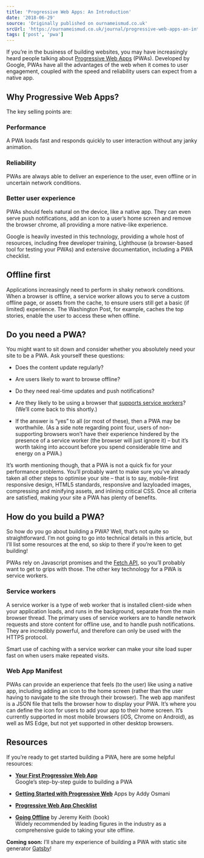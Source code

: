 ```yaml
---
title: 'Progressive Web Apps: An Introduction'
date: '2018-06-29'
source: 'Originally published on ournameismud.co.uk'
srcUrl: 'https://ournameismud.co.uk/journal/progressive-web-apps-an-introduction'
tags: ['post', 'pwa']
---
```


If you’re in the business of building websites, you may have increasingly heard people talking about [Progressive Web Apps](http://developers.google.com/web/progressive-web-apps/) (PWAs). Developed by Google, PWAs have all the advantages of the web when it comes to user engagement, coupled with the speed and reliability users can expect from a native app.

## Why Progressive Web Apps?

The key selling points are:

### Performance

A PWA loads fast and responds quickly to user interaction without any janky animation.

### Reliability

PWAs are always able to deliver an experience to the user, even offline or in uncertain network conditions.

### Better user experience

PWAs should feels natural on the device, like a native app. They can even serve push notifications, add an icon to a user’s home screen and remove the browser chrome, all providing a more native-like experience.

Google is heavily invested in this technology, providing a whole host of resources, including free developer training, Lighthouse (a browser-based tool for testing your PWAs) and extensive documentation, including a PWA checklist.

## Offline first

Applications increasingly need to perform in shaky network conditions. When a browser is offline, a service worker allows you to serve a custom offline page, or assets from the cache, to ensure users still get a basic (if limited) experience. The Washington Post, for example, caches the top stories, enable the user to access these when offline.

## Do you need a PWA?

You might want to sit down and consider whether you absolutely need your site to be a PWA. Ask yourself these questions:

- Does the content update regularly?

- Are users likely to want to browse offline?

- Do they need real-time updates and push notifications?

- Are they likely to be using a browser that [supports service workers](https://jakearchibald.github.io/isserviceworkerready/)? (We’ll come back to this shortly.)

- If the answer is “yes” to all (or most of these), then a PWA may be worthwhile. (As a side note regarding point four, users of non-supporting browsers won’t have their experience hindered by the presence of a service worker (the browser will just ignore it) – but it’s worth taking into account before you spend considerable time and energy on a PWA.)

It’s worth mentioning though, that a PWA is not a quick fix for your performance problems. You’ll probably want to make sure you’ve already taken all other steps to optimise your site – that is to say, mobile-first responsive design, HTML5 standards, responsive and lazyloaded images, compressing and minifying assets, and inlining critical CSS. Once all criteria are satisfied, making your site a PWA has plenty of benefits.

## How do you build a PWA?

So how do you go about building a PWA? Well, that’s not quite so straightforward. I’m not going to go into technical details in this article, but I’ll list some resources at the end, so skip to there if you’re keen to get building!

PWAs rely on Javascript promises and the [Fetch API](https://developers.google.com/web/updates/2015/03/introduction-to-fetch), so you’ll probably want to get to grips with those. The other key technology for a PWA is service workers.

### Service workers

A service worker is a type of web worker that is installed client-side when your application loads, and runs in the background, separate from the main browser thread. The primary uses of service workers are to handle network requests and store content for offline use, and to handle push notifications. They are incredibly powerful, and therefore can only be used with the HTTPS protocol.

Smart use of caching with a service worker can make your site load super fast on when users make repeated visits.

### Web App Manifest

PWAs can provide an experience that feels (to the user) like using a native app, including adding an icon to the home screen (rather than the user having to navigate to the site through their browser). The web app manifest is a JSON file that tells the browser how to display your PWA. It’s where you can define the icon for users to add your app to their home screen. It’s currently supported in most mobile browsers (iOS, Chrome on Android), as well as MS Edge, but not yet supported in other desktop browsers.

## Resources

If you’re ready to get started building a PWA, here are some helpful resources:

- **[Your First Progressive Web App](https://developers.google.com/web/progressive-web-apps/)**<br/>Google’s step-by-step guide to building a PWA

- **[Getting Started with Progressive Web](https://addyosmani.com/blog/getting-started-with-progressive-web-apps/)** Apps by Addy Osmani

- **[Progressive Web App Checklist](https://developers.google.com/web/progressive-web-apps/checklist)**

- **[Going Offline](https://abookapart.com/products/going-offline)** by Jeremy Keith (book)<br/>Widely recommended by leading figures in the industry as a comprehensive guide to taking your site offline.

**Coming soon:** I’ll share my experience of building a PWA with static site generator [Gatsby](https://www.gatsbyjs.org/)!
